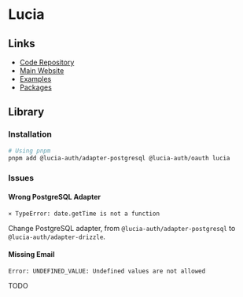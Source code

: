 # Lucia

## Links

- [Code Repository](https://github.com/lucia-auth/lucia)
- [Main Website](https://lucia-auth.com)
- [Examples](https://github.com/lucia-auth/examples)
- [Packages](https://github.com/lucia-auth/lucia/tree/main/packages)

## Library

### Installation

```sh
# Using pnpm
pnpm add @lucia-auth/adapter-postgresql @lucia-auth/oauth lucia
```

<!--
csrfProtection:
  process.env.NODE_ENV === 'production'
    ? {
        host: 'ei.sweaties.net',
      }
    : false,

experimental: {
  debugMode: process.env.DEBUG === 'true',
},

sessionCookie: {
  attributes: {
    domain:
      process.env.NODE_ENV === 'production'
        ? 'sweaties.net'
        : ip.address(undefined, 'ipv4'),
  },
},
-->

### Issues

#### Wrong PostgreSQL Adapter

```log
⨯ TypeError: date.getTime is not a function
```

<!--
https://github.com/lucia-auth/lucia/issues/1424
-->

Change PostgreSQL adapter, from `@lucia-auth/adapter-postgresql` to `@lucia-auth/adapter-drizzle`.

#### Missing Email

```log
Error: UNDEFINED_VALUE: Undefined values are not allowed
```

TODO

<!--
./src/app/api/auth/google/callback/route.ts

console.log(googleUser)

https://stackoverflow.com/questions/24442668/google-oauth-api-to-get-users-email-address
https://stackoverflow.com/questions/57315197/add-user-email-scope-to-google-oauth

https://console.cloud.google.com/apis/credentials/consent
-->
